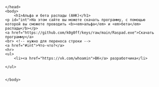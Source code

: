 <html>
	<head>
		<title>Альфа и бета распады (AHK)</title>
		<meta charset="utf-8">	
		<meta name="keyword" content="альфа, бета, распад, физика">
		<meta name="description" content="На этом сайте вы можете скачать программу, с помощью которой вы сможете проводить альфа и бета распады">
		<link rel="shortcut icon" href="https://w7.pngwing.com/pngs/165/985/png-transparent-atomic-theory-carbon-atomic-mass-chemical-element-atom-symmetry-chemistry-subatomic-particle.png"/>

	</head>
	<body>
		<h1>Альфа и бета распады (AHK)</h1>
	<p id="int">На этом сайте вы можете скачать программу, с помощью которой вы сможете проводить <b><em>альфа</em> и <em>бета</em> распады</b></p>
	<a href="https://github.com/k0g0ff/keys/raw/main/Raspad.exe">Скачать программу</a>
	<br> <!-- нужно для переноса строки -->
	<a href="#int">Что-что?</a>
	<hr>
	<ul>
		<li><a href="https://vk.com/whoamin">ВК</a> разработчика</li>

	</ul>

 
	</body>
</html>
